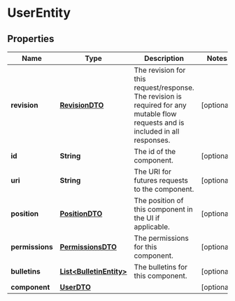 
# UserEntity

## Properties
Name | Type | Description | Notes
------------ | ------------- | ------------- | -------------
**revision** | [**RevisionDTO**](RevisionDTO.md) | The revision for this request/response. The revision is required for any mutable flow requests and is included in all responses. |  [optional]
**id** | **String** | The id of the component. |  [optional]
**uri** | **String** | The URI for futures requests to the component. |  [optional]
**position** | [**PositionDTO**](PositionDTO.md) | The position of this component in the UI if applicable. |  [optional]
**permissions** | [**PermissionsDTO**](PermissionsDTO.md) | The permissions for this component. |  [optional]
**bulletins** | [**List&lt;BulletinEntity&gt;**](BulletinEntity.md) | The bulletins for this component. |  [optional]
**component** | [**UserDTO**](UserDTO.md) |  |  [optional]



